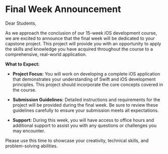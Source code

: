 # Final Week Announcement

Dear Students,

As we approach the conclusion of our 15-week iOS development course, we are excited to announce that the final week will be dedicated to your capstone project. This project will provide you with an opportunity to apply the skills and knowledge you have acquired throughout the course to a comprehensive, real-world application.

**What to Expect:**

- **Project Focus:** You will work on developing a complete iOS application that demonstrates your understanding of Swift and iOS development principles. This project should incorporate the core concepts covered in the course.

- **Submission Guidelines:** Detailed instructions and requirements for the project will be provided during the final week. Be sure to review these guidelines carefully to ensure your submission meets all expectations.

- **Support:** During this week, you will have access to office hours and additional support to assist you with any questions or challenges you may encounter.

Please use this time to showcase your creativity, technical skills, and problem-solving abilities.
